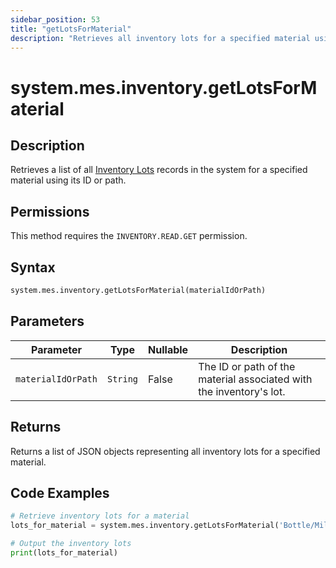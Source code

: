 ```yaml
---
sidebar_position: 53
title: "getLotsForMaterial"
description: "Retrieves all inventory lots for a specified material using its ID or path."
---
```


# system.mes.inventory.getLotsForMaterial

## Description

Retrieves a list of all [Inventory Lots](../../data-model/inventory-model/inventory-lot) records in the system for a specified material using its ID or path.


## Permissions

This method requires the `INVENTORY.READ.GET` permission.

## Syntax

```python
system.mes.inventory.getLotsForMaterial(materialIdOrPath)
```

## Parameters

| Parameter          | Type     | Nullable | Description                                                         |
|--------------------|----------|----------|---------------------------------------------------------------------|
| `materialIdOrPath` | `String` | False    | The ID or path of the material associated with the inventory's lot. |

## Returns

Returns a list of JSON objects representing all inventory lots for a specified material.

## Code Examples

```python
# Retrieve inventory lots for a material
lots_for_material = system.mes.inventory.getLotsForMaterial('Bottle/Milk')

# Output the inventory lots
print(lots_for_material)
```
